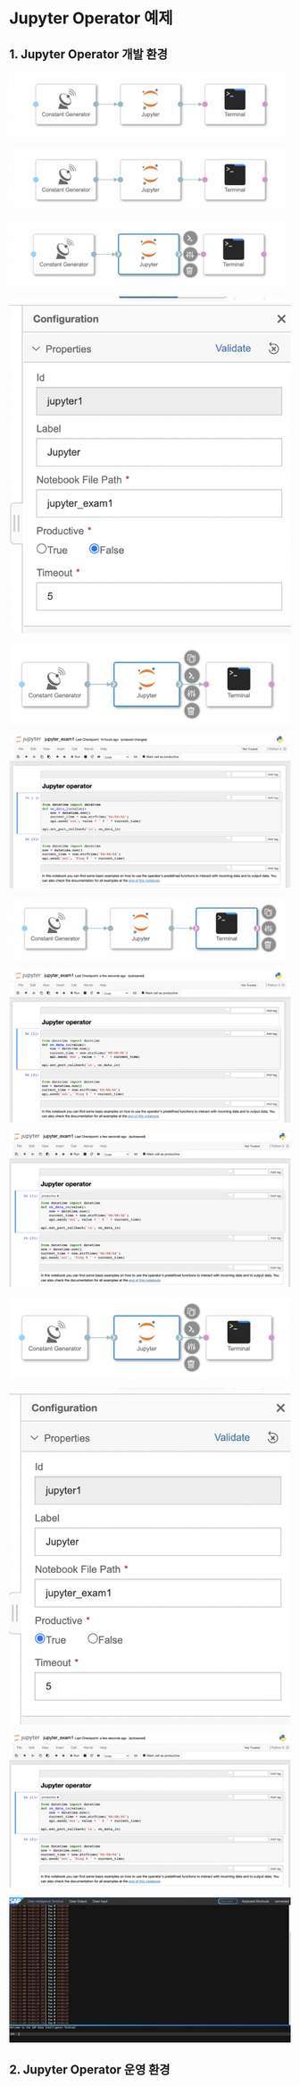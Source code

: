 # Jupyter Operator 예제


## 1. Jupyter Operator 개발 환경

![](Images/jupyter_pipeline1_1.png)<br>

![](Images/jupyter_pipeline1_1.png)<br>

![](Images/jupyter_pipeline2.png)<br>

![](Images/jupyter_config1.png)<br>

![](Images/jupyter_pipeline3.png)<br>

![](Images/jupyter_note1.png)<br>

![](Images/jupyter_pipeline4.png)<br>

![](Images/jupyter_note2.png)<br>

![](Images/jupyter_note3.png)<br>

![](Images/jupyter_pipeline3.png)<br>

![](Images/jupyter_config2.png)<br>

![](Images/jupyter_note3.png)<br>

![](Images/jupyter_result2.png)<br>

## 2. Jupyter Operator 운영 환경 
